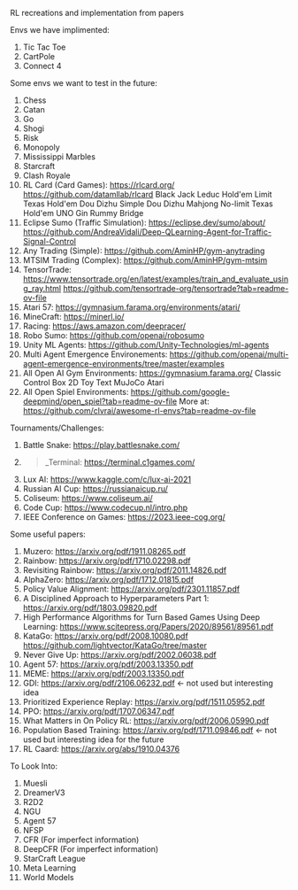 RL recreations and implementation from papers

Envs we have implimented: 
1. Tic Tac Toe
2. CartPole
3. Connect 4 


Some envs we want to test in the future:
1. Chess
2. Catan
3. Go
4. Shogi
5. Risk
6. Monopoly 
7. Mississippi Marbles
8. Starcraft
9. Clash Royale
10. RL Card (Card Games): https://rlcard.org/ https://github.com/datamllab/rlcard 
    Black Jack
    Leduc Hold'em
    Limit Texas Hold'em
    Dou Dizhu
    Simple Dou Dizhu 
    Mahjong 
    No-limit Texas Hold'em 
    UNO 
    Gin Rummy 
    Bridge
11. Eclipse Sumo (Traffic Simulation): https://eclipse.dev/sumo/about/ https://github.com/AndreaVidali/Deep-QLearning-Agent-for-Traffic-Signal-Control 
12. Any Trading (Simple): https://github.com/AminHP/gym-anytrading
13. MTSIM Trading (Complex): https://github.com/AminHP/gym-mtsim 
14. TensorTrade: https://www.tensortrade.org/en/latest/examples/train_and_evaluate_using_ray.html https://github.com/tensortrade-org/tensortrade?tab=readme-ov-file 
15. Atari 57: https://gymnasium.farama.org/environments/atari/ 
16. MineCraft: https://minerl.io/ 
17. Racing: https://aws.amazon.com/deepracer/ 
18. Robo Sumo: https://github.com/openai/robosumo 
19. Unity ML Agents: https://github.com/Unity-Technologies/ml-agents 
20. Multi Agent Emergence Environements: https://github.com/openai/multi-agent-emergence-environments/tree/master/examples 
21. All Open AI Gym Environments: https://gymnasium.farama.org/
    Classic Control
    Box 2D
    Toy Text
    MuJoCo
    Atari
22. All Open Spiel Environments: https://github.com/google-deepmind/open_spiel?tab=readme-ov-file
More at: https://github.com/clvrai/awesome-rl-envs?tab=readme-ov-file 



Tournaments/Challenges:
1. Battle Snake: https://play.battlesnake.com/ 
2. >_Terminal: https://terminal.c1games.com/ 
3. Lux AI: https://www.kaggle.com/c/lux-ai-2021 
4. Russian AI Cup: https://russianaicup.ru/ 
5. Coliseum: https://www.coliseum.ai/ 
6. Code Cup: https://www.codecup.nl/intro.php 
7. IEEE Conference on Games: https://2023.ieee-cog.org/ 


Some useful papers:
1. Muzero: https://arxiv.org/pdf/1911.08265.pdf
2. Rainbow: https://arxiv.org/pdf/1710.02298.pdf
3. Revisiting Rainbow: https://arxiv.org/pdf/2011.14826.pdf 
4. AlphaZero: https://arxiv.org/pdf/1712.01815.pdf 
5. Policy Value Alignment: https://arxiv.org/pdf/2301.11857.pdf 
6. A Disciplined Approach to Hyperparameters Part 1: https://arxiv.org/pdf/1803.09820.pdf
7. High Performance Algorithms for Turn Based Games Using Deep Learning: https://www.scitepress.org/Papers/2020/89561/89561.pdf 
8. KataGo: https://arxiv.org/pdf/2008.10080.pdf https://github.com/lightvector/KataGo/tree/master 
9. Never Give Up: https://arxiv.org/pdf/2002.06038.pdf 
10. Agent 57: https://arxiv.org/pdf/2003.13350.pdf
11. MEME: https://arxiv.org/pdf/2003.13350.pdf 
12. GDI: https://arxiv.org/pdf/2106.06232.pdf <- not used but interesting idea
13. Prioritized Experience Replay: https://arxiv.org/pdf/1511.05952.pdf 
14. PPO: https://arxiv.org/pdf/1707.06347.pdf
15. What Matters in On Policy RL: https://arxiv.org/pdf/2006.05990.pdf 
16. Population Based Training: https://arxiv.org/pdf/1711.09846.pdf <- not used but interesting idea for the future
17. RL Caard: https://arxiv.org/abs/1910.04376


To Look Into: 
1. Muesli 
2. DreamerV3
3. R2D2
4. NGU 
5. Agent 57
6. NFSP 
7. CFR (For imperfect information)
8. DeepCFR (For imperfect information)
9. StarCraft League 
10. Meta Learning 
11. World Models
